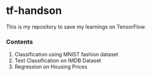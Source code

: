 # tf-handson
This is my repository to save my learnings on TensorFlow.

### Contents
1. Classification using MNIST fashion dataset
2. Text Classification on IMDB Dataset
3. Regression on Housing Prices
